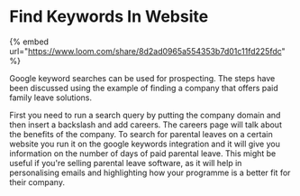 # Find Keywords In Website

{% embed url="https://www.loom.com/share/8d2ad0965a554353b7d01c11fd225fdc" %}

Google keyword searches can be used for prospecting. The steps have been discussed using the example of finding a company that offers paid family leave solutions.

First you need to run a search query by putting the company domain and then insert a backslash and add careers. The careers page will talk about the benefits of the company. To search for parental leaves on a certain website you run it on the google keywords integration and it will give you information on the number of days of paid parental leave. This might be useful if you're selling parental leave software, as it will help in personalising emails and highlighting how your programme is a better fit for their company.
